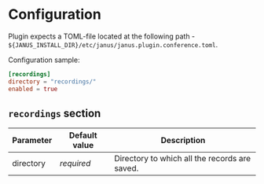 # Configuration

Plugin expects a TOML-file located at the following path -
`${JANUS_INSTALL_DIR}/etc/janus/janus.plugin.conference.toml`.

Configuration sample:

```toml
[recordings]
directory = "recordings/"
enabled = true
```

## `recordings` section

Parameter | Default value | Description
--------- | ------------- | -----------
directory | *required*    | Directory to which all the records are saved.

